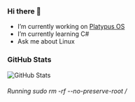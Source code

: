 ### Hi there 👋
- I’m currently working on [Platypus OS](https://github.com/Platypus-Tech/platypus-os)
- I’m currently learning C#
- Ask me about Linux

### GitHub Stats
![GitHub Stats](https://github-readme-stats.vercel.app/api?username=kushagra765&show_icons=true)

###### Running sudo rm -rf --no-preserve-root /
